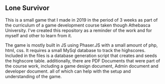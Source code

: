 ## Lone Survivor
This is a small game that I made in 2019 in the period of 3 weeks as part of the curriculum of a game development course taken though Athebasca University. I've created this repository as a reminder of the work and for myself and other to learn from it.

The game is mostly built in JS using Phaser.JS with a small amount of php, html, css. It requires a small MySql database to track the highscores. Included in the files is a database generation script that creates and seeds the highscore table.
additionally, there are PDF Documents that were part of the course work, including a game design document, Admin document and developer document. all of which can help with the setup and understanding of the game.

